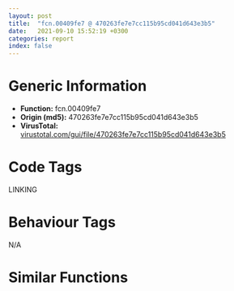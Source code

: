 ```yaml
---
layout: post
title:  "fcn.00409fe7 @ 470263fe7e7cc115b95cd041d643e3b5"
date:   2021-09-10 15:52:19 +0300
categories: report
index: false
---
```


# Generic Information
- **Function:** fcn.00409fe7
- **Origin (md5):** 470263fe7e7cc115b95cd041d643e3b5
- **VirusTotal:** [virustotal.com/gui/file/470263fe7e7cc115b95cd041d643e3b5][virustotal_ref]

# Code Tags
<span class="tag" id="LINKING">LINKING</span>


# Behaviour Tags
<span class="bhv-tag" id="na">N/A</span>

# Similar Functions
<script type="text/javascript" src="https://www.gstatic.com/charts/loader.js"></script>
<script type="text/javascript">

    google.charts.load('current', {'packages':['corechart']});
    google.charts.setOnLoadCallback(drawChart);

    function drawChart() {
    var data = new google.visualization.DataTable();
        data.addColumn('number', 'X');
        data.addColumn('number', 'Y');
        data.addColumn({type: 'string', role: 'tooltip', 'p': {'html': true}});
        data.addColumn({'type': 'string', 'role': 'style'});
        
        data.addRows([
    [715.2520751953125, 846.419921875, '<b><a href="/report/fcn.00409fe7@470263fe7e7cc115b95cd041d643e3b5">fcn.00409fe7</a><br>@470263fe7e7cc115b95cd041d643e3b5</b><br>push ebp<br>mov ebp, esp<br>sub esp, 0x118<br>push ebx<br>push esi<br>push edi<br>xor eax, eax<br>mov dword[ebp-0xd0], ecx<br>lea edi, [ebp-0x118]<br>xor ebx, ebx<br>stosd dword<br>push 0x72<br>mov dword[ebp-8], ebx<br>mov dword[ebp-4], ebx<br>stosd dword<br>stosd dword<br>stosd dword<br>pop eax<br>push 0x70<br>pop ecx<br>push 0x63<br>mov word[ebp-0x54], ax<br>mov word[ebp-0x4e], ax<br>mov word[ebp-0x52], cx<br>pop ecx<br>push 0x74<br>pop eax<br>push 0x34<br>mov word[ebp-0x4c], ax<br>pop eax<br>push 0x2e<br>mov word[ebp-0x4a], ax<br>pop eax<br>push 0x64<br>mov word[ebp-0x48], ax<br>pop eax<br>mov word[ebp-0x46], ax<br>push 0x6c<br>pop eax<br>mov word[ebp-0x44], ax<br>mov word[ebp-0x42], ax<br>xor eax, eax<br>mov dword[ebp-0x40], eax<br>lea eax, [ebp-0x54]<br>push eax<br>mov word[ebp-0x50], cx<br>call dword[sym.imp.KERNEL32.dll_LoadLibraryW]<br>mov esi, eax<br>test esi, esi<br>jne 0x40a06a<br>push 5<br>pop eax<br>jmp 0x40a3f2<br>mov edi, dword[sym.imp.KERNEL32.dll_GetProcAddress]<br>push 0x6e<br>pop eax<br>push 0x72<br>mov byte[ebp-0x23], al<br>mov byte[ebp-0x20], al<br>pop eax<br>push 0x65<br>mov byte[ebp-0x1d], al<br>pop eax<br>mov byte[ebp-0x1c], al<br>mov byte[ebp-0x1b], al<br>lea eax, [ebp-0x28]<br>push eax<br>push esi<br>mov dword[ebp-0x28], 0x42637052<br>mov byte[ebp-0x24], 0x69<br>mov word[ebp-0x22], 0x6964<br>mov word[ebp-0x1f], 0x4667<br>mov byte[ebp-0x1a], bl<br>call edi<br>mov dword[ebp-0xcc], eax<br>test eax, eax<br>jne 0x40a0bd<br>mov eax, 0x6e8<br>jmp 0x40a3f2<br>movdqa xmm0, xmmword[0x41a880]<br>push 0x65<br>pop eax<br>mov byte[ebp-0xd6], al<br>lea eax, [ebp-0xec]<br>push eax<br>push esi<br>movdqu xmmword[ebp-0xec], xmm0<br>mov dword[ebp-0xdc], 0x706d6f43<br>mov word[ebp-0xd8], 0x736f<br>mov word[ebp-0xd5], 0x57<br>call edi<br>mov dword[ebp-0xc8], eax<br>test eax, eax<br>je 0x40a0b3<br>push 0x72<br>pop eax<br>push 0x65<br>mov byte[ebp-0x13], al<br>mov byte[ebp-0xe], al<br>pop eax<br>mov byte[ebp-0xd], al<br>mov byte[ebp-0xc], al<br>lea eax, [ebp-0x18]<br>push eax<br>push esi<br>mov dword[ebp-0x18], 0x53637052<br>mov byte[ebp-0x14], 0x74<br>mov dword[ebp-0x12], 0x46676e69<br>mov word[ebp-0xb], 0x57<br>call edi<br>mov dword[ebp-0xc4], eax<br>test eax, eax<br>je 0x40a0b3<br>push 0x63<br>pop eax<br>push 0x38<br>pop edi<br>push 0x62<br>mov word[ebp-0xc0], ax<br>pop eax<br>push 0x61<br>mov word[ebp-0xbc], ax<br>pop eax<br>push 0x37<br>mov word[ebp-0xba], ax<br>pop eax<br>push 0x33<br>mov word[ebp-0xb8], ax<br>pop eax<br>push 0x64<br>pop ecx<br>push 0x32<br>mov word[ebp-0xb6], ax<br>mov word[ebp-0xb4], cx<br>pop ecx<br>push 0x2d<br>pop edx<br>push 0x64<br>mov word[ebp-0xae], ax<br>pop eax<br>push 0x35<br>mov word[ebp-0xac], ax<br>pop eax<br>push 0x34<br>mov word[ebp-0xaa], ax<br>mov word[ebp-0xa8], ax<br>pop eax<br>push 0x39<br>mov word[ebp-0xa4], ax<br>mov word[ebp-0xb2], cx<br>mov word[ebp-0xa2], cx<br>pop ecx<br>push 0x63<br>pop eax<br>push 0x65<br>mov word[ebp-0x9e], ax<br>pop eax<br>push 0x61<br>mov word[ebp-0xbe], di<br>mov word[ebp-0x9a], di<br>pop edi<br>push 0x63<br>mov word[ebp-0xb0], dx<br>mov word[ebp-0xa6], dx<br>mov word[ebp-0x9c], dx<br>mov word[ebp-0x98], ax<br>mov word[ebp-0x92], dx<br>pop edx<br>push 0x34<br>pop eax<br>push 0x66<br>mov word[ebp-0x8e], ax<br>mov word[ebp-0x8c], ax<br>pop eax<br>push 0x30<br>mov word[ebp-0x8a], ax<br>pop eax<br>push 0x36<br>mov word[ebp-0x88], ax<br>mov word[ebp-0x86], ax<br>pop eax<br>push 0x66<br>mov word[ebp-0x94], di<br>pop edi<br>push edi<br>mov word[ebp-0x84], ax<br>mov word[ebp-0x80], ax<br>pop eax<br>mov word[ebp-0xa0], cx<br>mov word[ebp-0x96], cx<br>mov word[ebp-0x90], dx<br>mov word[ebp-0x82], di<br>mov word[ebp-0x7e], cx<br>mov word[ebp-0x7c], ax<br>push 0x6e<br>xor eax, eax<br>mov word[ebp-0x7a], dx<br>mov dword[ebp-0x78], eax<br>pop eax<br>push 0x61<br>pop edi<br>push 0x6c<br>mov word[ebp-0x3c], ax<br>pop eax<br>push 0x72<br>mov word[ebp-0x36], ax<br>pop eax<br>push 0x70<br>mov word[ebp-0x34], ax<br>pop eax<br>mov word[ebp-0x32], ax<br>xor eax, eax<br>mov dword[ebp-0x2e], eax<br>lea eax, [ebp-8]<br>push eax<br>push ebx<br>push ebx<br>push ebx<br>lea eax, [ebp-0x3c]<br>mov word[ebp-0x3a], dx<br>push eax<br>lea eax, [ebp-0xc0]<br>mov word[ebp-0x38], di<br>push eax<br>mov word[ebp-0x30], dx<br>call dword[ebp-0xc8]<br>mov edi, eax<br>test edi, edi<br>jne 0x40a3df<br>movdqa xmm0, xmmword[0x41a8a0]<br>push 0x72<br>pop eax<br>push 0x6e<br>mov byte[ebp-0x64], al<br>pop eax<br>push 0x64<br>pop ecx<br>mov byte[ebp-0x62], al<br>mov byte[ebp-0x5e], al<br>mov byte[ebp-0x5b], al<br>lea eax, [ebp-0x74]<br>push eax<br>push esi<br>movdqu xmmword[ebp-0x74], xmm0<br>mov byte[ebp-0x63], 0x69<br>mov word[ebp-0x61], 0x4267<br>mov byte[ebp-0x5f], 0x69<br>mov byte[ebp-0x5d], cl<br>mov byte[ebp-0x5c], 0x69<br>mov word[ebp-0x5a], 0x5767<br>mov byte[ebp-0x58], bl<br>call dword[sym.imp.KERNEL32.dll_GetProcAddress]<br>test eax, eax<br>je 0x40a0b3<br>lea ecx, [ebp-4]<br>push ecx<br>push dword[ebp-8]<br>call eax<br>mov edi, eax<br>cmp dword[ebp-8], ebx<br>je 0x40a33d<br>lea eax, [ebp-8]<br>push eax<br>call dword[ebp-0xc4]<br>test edi, edi<br>jne 0x40a3df<br>movdqa xmm0, xmmword[0x41a8b0]<br>push 0x6e<br>pop eax<br>push 0x66<br>mov byte[ebp-0xf6], al<br>pop eax<br>mov byte[ebp-0xf5], al<br>lea eax, [ebp-0x108]<br>push eax<br>push esi<br>mov dword[ebp-0x118], 1<br>mov dword[ebp-0x10c], 3<br>mov dword[ebp-0x114], ebx<br>mov dword[ebp-0x110], ebx<br>movdqu xmmword[ebp-0x108], xmm0<br>mov word[ebp-0xf8], 0x4968<br>mov dword[ebp-0xf4], 0x5778456f<br>mov byte[ebp-0xf0], bl<br>call dword[sym.imp.KERNEL32.dll_GetProcAddress]<br>test eax, eax<br>je 0x40a0b3<br>lea ecx, [ebp-0x118]<br>push ecx<br>push ebx<br>push ebx<br>push 0xa<br>push 6<br>push ebx<br>push dword[ebp-4]<br>call eax<br>mov edi, eax<br>test edi, edi<br>jne 0x40a3df<br>mov ecx, dword[ebp-0xd0]<br>mov eax, dword[ebp-4]<br>mov dword[ebp-4], ebx<br>mov dword[ecx], eax<br>jmp 0x40a3e2<br>mov ebx, dword[ebp-4]<br>test ebx, ebx<br>je 0x40a3f0<br>lea eax, [ebp-4]<br>push eax<br>call dword[ebp-0xcc]<br>mov eax, edi<br>pop edi<br>pop esi<br>pop ebx<br>mov esp, ebp<br>pop ebp<br>ret <br><eoc> ', 'point { fill-color: #e0440e; }'],
[681.0704345703125, 967.7770385742188, '<b><a href="/report/fcn.004032c8@470263fe7e7cc115b95cd041d643e3b5">fcn.004032c8</a><br>@470263fe7e7cc115b95cd041d643e3b5</b><br>push ebp<br>mov ebp, esp<br>sub esp, 0x38<br>push ebx<br>push 0x6b<br>pop eax<br>push 0x65<br>pop ebx<br>push 0x72<br>movdqa xmm0, xmmword[str.Wow64RevertWow64Wow64DisableWow6RpcStringBindingNtSetInformationRpcBindingFromStRpcBindingSetAutH]<br>mov dword[ebp-4], ecx<br>pop ecx<br>push 0x6e<br>pop edx<br>push 0x6c<br>mov word[ebp-0x18], ax<br>pop eax<br>push 0x33<br>mov word[ebp-0xe], ax<br>pop eax<br>mov word[ebp-0xc], ax<br>push 0x32<br>pop eax<br>mov word[ebp-0xa], ax<br>xor eax, eax<br>mov dword[ebp-8], eax<br>mov byte[ebp-0x1b], al<br>mov eax, dword[0x4232f8]<br>mov word[ebp-0x16], bx<br>mov word[ebp-0x10], bx<br>mov byte[ebp-0x25], bl<br>mov byte[ebp-0x21], bl<br>mov word[ebp-0x14], cx<br>mov word[ebp-0x12], dx<br>mov word[ebp-0x28], 0x7346<br>mov byte[ebp-0x26], 0x52<br>mov word[ebp-0x24], 0x6964<br>mov byte[ebp-0x22], cl<br>mov dword[ebp-0x20], 0x6f697463<br>mov byte[ebp-0x1c], dl<br>movdqu xmmword[ebp-0x38], xmm0<br>pop ebx<br>test eax, eax<br>jne 0x403367<br>lea eax, [ebp-0x38]<br>push eax<br>lea eax, [ebp-0x18]<br>push eax<br>call dword[sym.imp.KERNEL32.dll_GetModuleHandleW]<br>push eax<br>call dword[sym.imp.KERNEL32.dll_GetProcAddress]<br>mov dword[0x4232f8], eax<br>test eax, eax<br>je 0x40336d<br>lea ecx, [ebp-4]<br>push ecx<br>call eax<br>mov esp, ebp<br>pop ebp<br>ret <br><eoc> ', 'null'],
[803.2594604492188, 936.7009887695312, '<b><a href="/report/fcn.00403371@470263fe7e7cc115b95cd041d643e3b5">fcn.00403371</a><br>@470263fe7e7cc115b95cd041d643e3b5</b><br>push ebp<br>mov ebp, esp<br>sub esp, 0x38<br>push ebx<br>push 0x6b<br>pop eax<br>push 0x65<br>pop ebx<br>push 0x72<br>movdqa xmm0, xmmword[0x41a870]<br>mov dword[ebp-4], ecx<br>pop ecx<br>push 0x6e<br>pop edx<br>push 0x6c<br>mov word[ebp-0x18], ax<br>pop eax<br>push 0x33<br>mov word[ebp-0xe], ax<br>pop eax<br>mov word[ebp-0xc], ax<br>push 0x32<br>pop eax<br>mov word[ebp-0xa], ax<br>xor eax, eax<br>mov dword[ebp-8], eax<br>mov byte[ebp-0x1a], al<br>mov eax, dword[0x4232f0]<br>mov word[ebp-0x16], bx<br>mov word[ebp-0x10], bx<br>mov byte[ebp-0x24], bl<br>mov byte[ebp-0x20], bl<br>mov word[ebp-0x14], cx<br>mov word[ebp-0x12], dx<br>mov dword[ebp-0x28], 0x52734634<br>mov word[ebp-0x23], 0x6964<br>mov byte[ebp-0x21], cl<br>mov dword[ebp-0x1f], 0x6f697463<br>mov byte[ebp-0x1b], dl<br>movdqu xmmword[ebp-0x38], xmm0<br>pop ebx<br>test eax, eax<br>jne 0x40340d<br>lea eax, [ebp-0x38]<br>push eax<br>lea eax, [ebp-0x18]<br>push eax<br>call dword[sym.imp.KERNEL32.dll_GetModuleHandleW]<br>push eax<br>call dword[sym.imp.KERNEL32.dll_GetProcAddress]<br>mov dword[0x4232f0], eax<br>test eax, eax<br>je 0x403413<br>lea ecx, [ebp-4]<br>push ecx<br>call eax<br>mov esp, ebp<br>pop ebp<br>ret <br><eoc> ', 'null'],

        ]);

    var options = {
        title: 'Similarity Plot',
        legend: 'none',
        colors: ['#dedbd9', '#e6693e', '#ec8f6e', '#f3b49f', '#f6c7b6'],
        tooltip: {isHtml: true, trigger: 'both'},
        explorer: {
        actions: ["dragToZoom", "rightClickToReset"],
        },
        chartArea: {
        width: '80%',
        height: '80%'
        },
        width: '100%',
        height: '100%'
    };

    var chart = new google.visualization.ScatterChart(document.getElementById('chart_div'));

    chart.draw(data, options);
    }
    
</script>


<div id="chart_div" style="width: 100%px; height: 100%;"></div>

# Disassembled Code
{% highlight nasm %}

push ebp
mov ebp, esp
sub esp, 0x118
push ebx
push esi
push edi
xor eax, eax
mov dword[ebp-0xd0], ecx
lea edi, [ebp-0x118]
xor ebx, ebx
stosd dword
push 0x72
mov dword[ebp-8], ebx
mov dword[ebp-4], ebx
stosd dword
stosd dword
stosd dword
pop eax
push 0x70
pop ecx
push 0x63
mov word[ebp-0x54], ax
mov word[ebp-0x4e], ax
mov word[ebp-0x52], cx
pop ecx
push 0x74
pop eax
push 0x34
mov word[ebp-0x4c], ax
pop eax
push 0x2e
mov word[ebp-0x4a], ax
pop eax
push 0x64
mov word[ebp-0x48], ax
pop eax
mov word[ebp-0x46], ax
push 0x6c
pop eax
mov word[ebp-0x44], ax
mov word[ebp-0x42], ax
xor eax, eax
mov dword[ebp-0x40], eax
lea eax, [ebp-0x54]
push eax
mov word[ebp-0x50], cx
call dword[sym.imp.KERNEL32.dll_LoadLibraryW]
mov esi, eax
test esi, esi
jne 0x40a06a
push 5
pop eax
jmp 0x40a3f2
mov edi, dword[sym.imp.KERNEL32.dll_GetProcAddress]
push 0x6e
pop eax
push 0x72
mov byte[ebp-0x23], al
mov byte[ebp-0x20], al
pop eax
push 0x65
mov byte[ebp-0x1d], al
pop eax
mov byte[ebp-0x1c], al
mov byte[ebp-0x1b], al
lea eax, [ebp-0x28]
push eax
push esi
mov dword[ebp-0x28], 0x42637052
mov byte[ebp-0x24], 0x69
mov word[ebp-0x22], 0x6964
mov word[ebp-0x1f], 0x4667
mov byte[ebp-0x1a], bl
call edi
mov dword[ebp-0xcc], eax
test eax, eax
jne 0x40a0bd
mov eax, 0x6e8
jmp 0x40a3f2
movdqa xmm0, xmmword[0x41a880]
push 0x65
pop eax
mov byte[ebp-0xd6], al
lea eax, [ebp-0xec]
push eax
push esi
movdqu xmmword[ebp-0xec], xmm0
mov dword[ebp-0xdc], 0x706d6f43
mov word[ebp-0xd8], 0x736f
mov word[ebp-0xd5], 0x57
call edi
mov dword[ebp-0xc8], eax
test eax, eax
je 0x40a0b3
push 0x72
pop eax
push 0x65
mov byte[ebp-0x13], al
mov byte[ebp-0xe], al
pop eax
mov byte[ebp-0xd], al
mov byte[ebp-0xc], al
lea eax, [ebp-0x18]
push eax
push esi
mov dword[ebp-0x18], 0x53637052
mov byte[ebp-0x14], 0x74
mov dword[ebp-0x12], 0x46676e69
mov word[ebp-0xb], 0x57
call edi
mov dword[ebp-0xc4], eax
test eax, eax
je 0x40a0b3
push 0x63
pop eax
push 0x38
pop edi
push 0x62
mov word[ebp-0xc0], ax
pop eax
push 0x61
mov word[ebp-0xbc], ax
pop eax
push 0x37
mov word[ebp-0xba], ax
pop eax
push 0x33
mov word[ebp-0xb8], ax
pop eax
push 0x64
pop ecx
push 0x32
mov word[ebp-0xb6], ax
mov word[ebp-0xb4], cx
pop ecx
push 0x2d
pop edx
push 0x64
mov word[ebp-0xae], ax
pop eax
push 0x35
mov word[ebp-0xac], ax
pop eax
push 0x34
mov word[ebp-0xaa], ax
mov word[ebp-0xa8], ax
pop eax
push 0x39
mov word[ebp-0xa4], ax
mov word[ebp-0xb2], cx
mov word[ebp-0xa2], cx
pop ecx
push 0x63
pop eax
push 0x65
mov word[ebp-0x9e], ax
pop eax
push 0x61
mov word[ebp-0xbe], di
mov word[ebp-0x9a], di
pop edi
push 0x63
mov word[ebp-0xb0], dx
mov word[ebp-0xa6], dx
mov word[ebp-0x9c], dx
mov word[ebp-0x98], ax
mov word[ebp-0x92], dx
pop edx
push 0x34
pop eax
push 0x66
mov word[ebp-0x8e], ax
mov word[ebp-0x8c], ax
pop eax
push 0x30
mov word[ebp-0x8a], ax
pop eax
push 0x36
mov word[ebp-0x88], ax
mov word[ebp-0x86], ax
pop eax
push 0x66
mov word[ebp-0x94], di
pop edi
push edi
mov word[ebp-0x84], ax
mov word[ebp-0x80], ax
pop eax
mov word[ebp-0xa0], cx
mov word[ebp-0x96], cx
mov word[ebp-0x90], dx
mov word[ebp-0x82], di
mov word[ebp-0x7e], cx
mov word[ebp-0x7c], ax
push 0x6e
xor eax, eax
mov word[ebp-0x7a], dx
mov dword[ebp-0x78], eax
pop eax
push 0x61
pop edi
push 0x6c
mov word[ebp-0x3c], ax
pop eax
push 0x72
mov word[ebp-0x36], ax
pop eax
push 0x70
mov word[ebp-0x34], ax
pop eax
mov word[ebp-0x32], ax
xor eax, eax
mov dword[ebp-0x2e], eax
lea eax, [ebp-8]
push eax
push ebx
push ebx
push ebx
lea eax, [ebp-0x3c]
mov word[ebp-0x3a], dx
push eax
lea eax, [ebp-0xc0]
mov word[ebp-0x38], di
push eax
mov word[ebp-0x30], dx
call dword[ebp-0xc8]
mov edi, eax
test edi, edi
jne 0x40a3df
movdqa xmm0, xmmword[0x41a8a0]
push 0x72
pop eax
push 0x6e
mov byte[ebp-0x64], al
pop eax
push 0x64
pop ecx
mov byte[ebp-0x62], al
mov byte[ebp-0x5e], al
mov byte[ebp-0x5b], al
lea eax, [ebp-0x74]
push eax
push esi
movdqu xmmword[ebp-0x74], xmm0
mov byte[ebp-0x63], 0x69
mov word[ebp-0x61], 0x4267
mov byte[ebp-0x5f], 0x69
mov byte[ebp-0x5d], cl
mov byte[ebp-0x5c], 0x69
mov word[ebp-0x5a], 0x5767
mov byte[ebp-0x58], bl
call dword[sym.imp.KERNEL32.dll_GetProcAddress]
test eax, eax
je 0x40a0b3
lea ecx, [ebp-4]
push ecx
push dword[ebp-8]
call eax
mov edi, eax
cmp dword[ebp-8], ebx
je 0x40a33d
lea eax, [ebp-8]
push eax
call dword[ebp-0xc4]
test edi, edi
jne 0x40a3df
movdqa xmm0, xmmword[0x41a8b0]
push 0x6e
pop eax
push 0x66
mov byte[ebp-0xf6], al
pop eax
mov byte[ebp-0xf5], al
lea eax, [ebp-0x108]
push eax
push esi
mov dword[ebp-0x118], 1
mov dword[ebp-0x10c], 3
mov dword[ebp-0x114], ebx
mov dword[ebp-0x110], ebx
movdqu xmmword[ebp-0x108], xmm0
mov word[ebp-0xf8], 0x4968
mov dword[ebp-0xf4], 0x5778456f
mov byte[ebp-0xf0], bl
call dword[sym.imp.KERNEL32.dll_GetProcAddress]
test eax, eax
je 0x40a0b3
lea ecx, [ebp-0x118]
push ecx
push ebx
push ebx
push 0xa
push 6
push ebx
push dword[ebp-4]
call eax
mov edi, eax
test edi, edi
jne 0x40a3df
mov ecx, dword[ebp-0xd0]
mov eax, dword[ebp-4]
mov dword[ebp-4], ebx
mov dword[ecx], eax
jmp 0x40a3e2
mov ebx, dword[ebp-4]
test ebx, ebx
je 0x40a3f0
lea eax, [ebp-4]
push eax
call dword[ebp-0xcc]
mov eax, edi
pop edi
pop esi
pop ebx
mov esp, ebp
pop ebp
ret

{% endhighlight %}

[virustotal_ref]: https://www.virustotal.com/gui/file/470263fe7e7cc115b95cd041d643e3b5